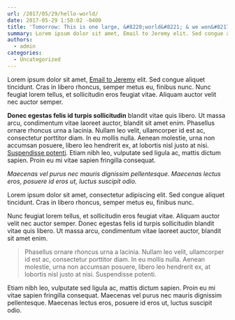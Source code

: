 ```yaml
---
url: /2017/05/29/hello-world/
date: 2017-05-29 1:50:02 -0400
title: 'Tomorrow: This is one large, &#8220;world&#8221; & we won&#8217;t say it&#8217;s &#8216;flat&#8217;!'
summary: Lorem ipsum dolor sit amet, Email to Jeremy elit. Sed congue aliquet tincidunt. Cras in libero rhoncus, semper metus eu, finibus nunc. Nunc feugiat lorem tellus, et sollicitudin eros feugiat vitae. Aliquam auctor velit nec auctor semper. Donec egestas felis id turpis sollicitudin blandit vitae quis libero. Ut massa arcu, condimentum vitae laoreet auctor, blandit
authors:
  - admin
categories:
  - Uncategorized
---
```


Lorem ipsum dolor sit amet, [Email to Jeremy](mailto:jeremy.zilar@gsa.gov) elit. Sed congue aliquet tincidunt. Cras in libero rhoncus, semper metus eu, finibus nunc. Nunc feugiat lorem tellus, et sollicitudin eros feugiat vitae. Aliquam auctor velit nec auctor semper.

**Donec egestas felis id turpis sollicitudin** blandit vitae quis libero. Ut massa arcu, condimentum vitae laoreet auctor, blandit sit amet enim. Phasellus ornare rhoncus urna a lacinia. Nullam leo velit, ullamcorper id est ac, consectetur porttitor diam. In eu mollis nulla. Aenean molestie, urna non accumsan posuere, libero leo hendrerit ex, at lobortis nisl justo at nisi. [Suspendisse potenti](#). Etiam nibh leo, vulputate sed ligula ac, mattis dictum sapien. Proin eu mi vitae sapien fringilla consequat.

_Maecenas vel purus nec mauris dignissim pellentesque. Maecenas lectus eros, posuere id eros ut, luctus suscipit odio._

Lorem ipsum dolor sit amet, consectetur adipiscing elit. Sed congue aliquet tincidunt. Cras in libero rhoncus, semper metus eu, finibus nunc.

Nunc feugiat lorem tellus, et sollicitudin eros feugiat vitae. Aliquam auctor velit nec auctor semper. Donec egestas felis id turpis sollicitudin blandit vitae quis libero. Ut massa arcu, condimentum vitae laoreet auctor, blandit sit amet enim.

> Phasellus ornare rhoncus urna a lacinia. Nullam leo velit, ullamcorper id est ac, consectetur porttitor diam. In eu mollis nulla. Aenean molestie, urna non accumsan posuere, libero leo hendrerit ex, at lobortis nisl justo at nisi. Suspendisse potenti.

Etiam nibh leo, vulputate sed ligula ac, mattis dictum sapien. Proin eu mi vitae sapien fringilla consequat. Maecenas vel purus nec mauris dignissim pellentesque. Maecenas lectus eros, posuere id eros ut, luctus suscipit odio.

